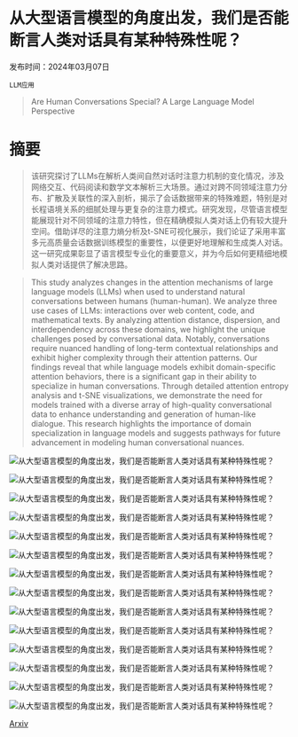 # 从大型语言模型的角度出发，我们是否能断言人类对话具有某种特殊性呢？

发布时间：2024年03月07日

`LLM应用`

> Are Human Conversations Special? A Large Language Model Perspective

# 摘要

> 该研究探讨了LLMs在解析人类间自然对话时注意力机制的变化情况，涉及网络交互、代码阅读和数学文本解析三大场景。通过对跨不同领域注意力分布、扩散及关联性的深入剖析，揭示了会话数据带来的特殊难题，特别是对长程语境关系的细腻处理与更复杂的注意力模式。研究发现，尽管语言模型能展现针对不同领域的注意力特性，但在精确模拟人类对话上仍有较大提升空间。借助详尽的注意力熵分析及t-SNE可视化展示，我们论证了采用丰富多元高质量会话数据训练模型的重要性，以便更好地理解和生成类人对话。这一研究成果彰显了语言模型专业化的重要意义，并为今后如何更精细地模拟人类对话提供了解决思路。

> This study analyzes changes in the attention mechanisms of large language models (LLMs) when used to understand natural conversations between humans (human-human). We analyze three use cases of LLMs: interactions over web content, code, and mathematical texts. By analyzing attention distance, dispersion, and interdependency across these domains, we highlight the unique challenges posed by conversational data. Notably, conversations require nuanced handling of long-term contextual relationships and exhibit higher complexity through their attention patterns. Our findings reveal that while language models exhibit domain-specific attention behaviors, there is a significant gap in their ability to specialize in human conversations. Through detailed attention entropy analysis and t-SNE visualizations, we demonstrate the need for models trained with a diverse array of high-quality conversational data to enhance understanding and generation of human-like dialogue. This research highlights the importance of domain specialization in language models and suggests pathways for future advancement in modeling human conversational nuances.

![从大型语言模型的角度出发，我们是否能断言人类对话具有某种特殊性呢？](../../../paper_images/2403.05045/attention-distance-difference-comparison.png)

![从大型语言模型的角度出发，我们是否能断言人类对话具有某种特殊性呢？](../../../paper_images/2403.05045/attention-distance-difference-by-layer-comparison.png)

![从大型语言模型的角度出发，我们是否能断言人类对话具有某种特殊性呢？](../../../paper_images/2403.05045/attention-distance-difference-by-head-comparison.png)

![从大型语言模型的角度出发，我们是否能断言人类对话具有某种特殊性呢？](../../../paper_images/2403.05045/entropy-all-domains.png)

![从大型语言模型的角度出发，我们是否能断言人类对话具有某种特殊性呢？](../../../paper_images/2403.05045/entropy-by-layer-excl-first-tok.png)

![从大型语言模型的角度出发，我们是否能断言人类对话具有某种特殊性呢？](../../../paper_images/2403.05045/entropy-by-head-excl-first-tok.png)

![从大型语言模型的角度出发，我们是否能断言人类对话具有某种特殊性呢？](../../../paper_images/2403.05045/weights-by-domain-combined.png)

![从大型语言模型的角度出发，我们是否能断言人类对话具有某种特殊性呢？](../../../paper_images/2403.05045/llama2-7b-combined-tsne.png)

![从大型语言模型的角度出发，我们是否能断言人类对话具有某种特殊性呢？](../../../paper_images/2403.05045/entropy-by-layer.png)

![从大型语言模型的角度出发，我们是否能断言人类对话具有某种特殊性呢？](../../../paper_images/2403.05045/entropy-by-head.png)

![从大型语言模型的角度出发，我们是否能断言人类对话具有某种特殊性呢？](../../../paper_images/2403.05045/example-conversation-entropy-by-token-37-4.png)

![从大型语言模型的角度出发，我们是否能断言人类对话具有某种特殊性呢？](../../../paper_images/2403.05045/example-web-entropy-by-token-37-4.png)

![从大型语言模型的角度出发，我们是否能断言人类对话具有某种特殊性呢？](../../../paper_images/2403.05045/example-code-entropy-by-token-37-4.png)

![从大型语言模型的角度出发，我们是否能断言人类对话具有某种特殊性呢？](../../../paper_images/2403.05045/example-math-entropy-by-token-37-4.png)

[Arxiv](https://arxiv.org/abs/2403.05045)